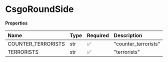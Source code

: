 # CsgoRoundSide

**Properties**

| Name               | Type | Required | Description          |
| :----------------- | :--- | :------- | :------------------- |
| COUNTER_TERRORISTS | str  | ✅       | "counter_terrorists" |
| TERRORISTS         | str  | ✅       | "terrorists"         |

<!-- This file was generated by liblab | https://liblab.com/ -->
